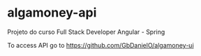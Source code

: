 # algamoney-api
Projeto do curso Full Stack Developer Angular - Spring

To access API go to
https://github.com/GbDanielO/algamoney-ui
